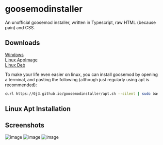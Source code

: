 # goosemodinstaller

An unofficial goosemod installer, written in Typescript, raw HTML (because pain) and CSS.

## Downloads

[Windows](https://github.com/0J3/goosemodinstaller/releases/latest/download/Goosemod.Installer-Windows.exe)<br/>
[Linux AppImage](https://github.com/0J3/goosemodinstaller/releases/latest/download/Goosemod.Installer-Linux.AppImage)<br/>
[Linux Deb](https://github.com/0J3/goosemodinstaller/releases/latest/download/Goosemod.Installer-Linux.deb)<br/>

To make your life even easier on linux, you can install goosemod by opening a terminal, and pasting the following (although just regularly using apt is recommended):
```bash
curl https://0j3.github.io/goosemodinstaller/apt.sh --silent | sudo bash
```

## Linux Apt Installation

## Screenshots

![image](https://user-images.githubusercontent.com/67464646/121822896-f9579680-cca1-11eb-851e-a03e6a8afe1e.png)
![image](https://user-images.githubusercontent.com/67464646/121822912-0f655700-cca2-11eb-9316-91ad1cbc0204.png)
![image](https://user-images.githubusercontent.com/67464646/121822899-ff4d7780-cca1-11eb-8d1a-e3f12e051a7c.png)
